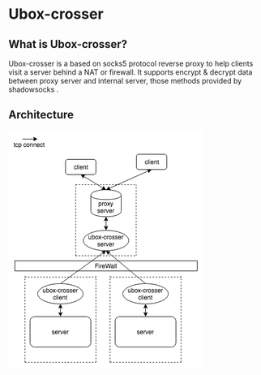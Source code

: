 # Ubox-crosser

## What is Ubox-crosser?

Ubox-crosser is a based on socks5 protocol reverse proxy to help clients visit a server behind a NAT or firewall.
It supports encrypt & decrypt data between proxy server and internal server, those methods provided by shadowsocks .

## Architecture

![architecture](/pic/architecture.png)
